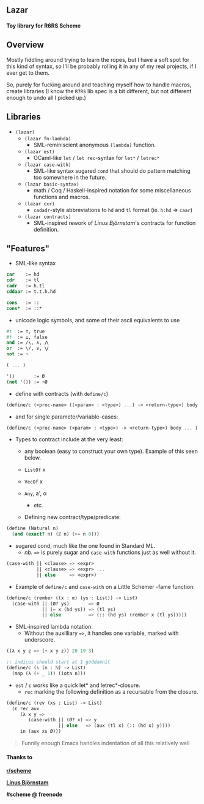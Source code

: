 ## Lazar

#### Toy library for R6RS Scheme

## Overview
Mostly fiddling around trying to learn the ropes, but I have a soft spot
for this kind of syntax, so I'll be probably rolling it in any of my real
projects, if I ever get to them.

So, purely for fucking around and teaching myself how to handle macros,
create libraries (I know the `R7RS` lib spec is a bit different, but not
different enough to undo all I picked up.)

## Libraries
* `(lazar)`
  * `(lazar fn-lambda)` 
    * SML-reminiscient anonymous `(lambda)` function.
  * `(lazar est)`
    * OCaml-like `let` / `let rec`-syntax for `let*` / `letrec*`
  * `(lazar case-with)`
    * SML-like syntax sugared `cond` that should do pattern matching too somewhere in the future.
  * `(lazar basic-syntax)`
    * math / Coq / Haskell-inspired notation for some miscellaneous functions and macros.
  * `(lazar cxr)`
    * `cadadr`-style abbreviations to `hd` and `tl` format (ie. `h:hd` => `caar`)
  * `(lazar contracts)`
    * SML-inspired rework of *Linus Björnstam*'s contracts for function definition.

## "Features"
* SML-like syntax
```scheme
car    := hd
cdr    := tl
cadr   := h.tl
cddaar := t.t.h.hd

cons   := ::
cons*  := ::*
```

* unicode logic symbols, and some of their ascii equivalents to use
```scheme
#t  := ⊤, true
#f  := ⊥, false
and := /\, ∧, ⋀
or  := \/, ∨, ⋁
not := ¬

( ... )

'()       := Ø
(not '()) := ¬Ø
```

* define with contracts (with `define/c`)
```scheme
(define/c (<proc-name> ((<param> : <type>) ...) -> <return-type>) body ... )
```
* and for single parameter/variable-cases:
```scheme
(define/c (<proc-name> (<param> : <type>) -> <return-type>) body ... )
```

* Types to contract include at the very least:
  * any boolean (easy to construct your own type). Example of this seen below.
  * `ListOf` x
  * `VecOf`  x
  * `Any`, a', α
    * *etc.*

  * Defining new contract/type/predicate:
```scheme
(define (Natural n)
  (and (exact? n) (ℤ n) (>= n 0)))
```

* sugared cond, much like the one found in Standard ML.
  * *nb.* `=>` is purely sugar and `case-with` functions just as well without it.
```scheme
(case-with || <clause> => <expr>
           || <clause> => <expr> ...
           || else     => <expr>)
```

* Example of `define/c` and `case-with` on a Little Schemer -fame function:
```scheme
(define/c (rember ((x : α) (ys : List)) -> List)
  (case-with || (Ø? ys)       => Ø
             || (= x (hd ys)) => (tl ys)
             || else          => (:: (hd ys) (rember x (tl ys)))))
```

* SML-inspired lambda notation.
    * Without the auxilliary `=>`, it handles one variable, marked with underscore.
```scheme
((λ x y z => (+ x y z)) 20 19 3)

;; indices should start at 1 goddamnit
(define/c (ι (n : ℕ) -> List)
  (map (λ (+ _ 1)) (iota n)))

```

* `est` / `ε` works like a quick let* and letrec*-closure. 
  * `rec` marking the following definition as a recursable from the closure.
```scheme
(define/c (rev (xs : List) -> List)
  (ε rec aux
     (λ x y =>
        (case-with || (Ø? x) => y
                   || else   => (aux (tl x) (:: (hd x) y))))
     in (aux xs Ø)))
```

> Funnily enough Emacs handles indentation of all this relatively well

#### Thanks to
**[r/scheme](https://www.reddit.com/r/scheme/)**

**[Linus Björnstam](https://bitbucket.org/bjoli/)**

**#scheme @ freenode**
